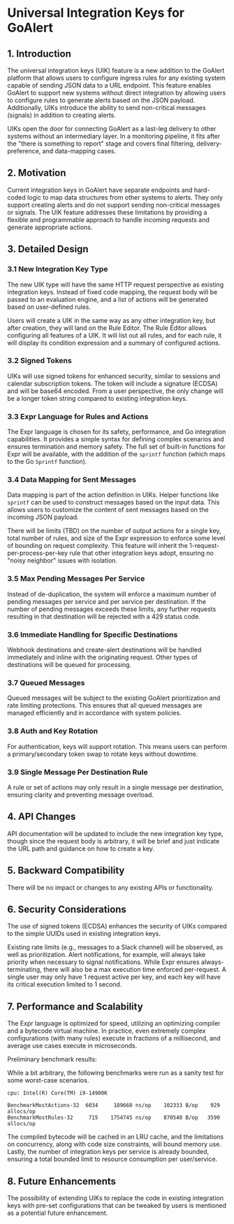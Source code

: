 # Universal Integration Keys for GoAlert

## 1. Introduction

The universal integration keys (UIK) feature is a new addition to the GoAlert platform that allows users to configure ingress rules for any existing system capable of sending JSON data to a URL endpoint. This feature enables GoAlert to support new systems without direct integration by allowing users to configure rules to generate alerts based on the JSON payload. Additionally, UIKs introduce the ability to send non-critical messages (signals) in addition to creating alerts.

UIKs open the door for connecting GoAlert as a last-leg delivery to other systems without an intermediary layer. In a monitoring pipeline, it fits after the "there is something to report" stage and covers final filtering, delivery-preference, and data-mapping cases.

## 2. Motivation

Current integration keys in GoAlert have separate endpoints and hard-coded logic to map data structures from other systems to alerts. They only support creating alerts and do not support sending non-critical messages or signals. The UIK feature addresses these limitations by providing a flexible and programmable approach to handle incoming requests and generate appropriate actions.

## 3. Detailed Design

### 3.1 New Integration Key Type

The new UIK type will have the same HTTP request perspective as existing integration keys. Instead of fixed code mapping, the request body will be passed to an evaluation engine, and a list of actions will be generated based on user-defined rules.

Users will create a UIK in the same way as any other integration key, but after creation, they will land on the Rule Editor. The Rule Editor allows configuring all features of a UIK. It will list out all rules, and for each rule, it will display its condition expression and a summary of configured actions.

### 3.2 Signed Tokens

UIKs will use signed tokens for enhanced security, similar to sessions and calendar subscription tokens. The token will include a signature (ECDSA) and will be base64 encoded. From a user perspective, the only change will be a longer token string compared to existing integration keys.

### 3.3 Expr Language for Rules and Actions

The Expr language is chosen for its safety, performance, and Go integration capabilities. It provides a simple syntax for defining complex scenarios and ensures termination and memory safety. The full set of built-in functions for Expr will be available, with the addition of the `sprintf` function (which maps to the Go `Sprintf` function).

### 3.4 Data Mapping for Sent Messages

Data mapping is part of the action definition in UIKs. Helper functions like `sprintf` can be used to construct messages based on the input data. This allows users to customize the content of sent messages based on the incoming JSON payload.

There will be limits (TBD) on the number of output actions for a single key, total number of rules, and size of the Expr expression to enforce some level of bounding on request complexity. This feature will inherit the 1-request-per-process-per-key rule that other integration keys adopt, ensuring no "noisy neighbor" issues with isolation.

### 3.5 Max Pending Messages Per Service

Instead of de-duplication, the system will enforce a maximum number of pending messages per service and per service per destination. If the number of pending messages exceeds these limits, any further requests resulting in that destination will be rejected with a 429 status code.

### 3.6 Immediate Handling for Specific Destinations

Webhook destinations and create-alert destinations will be handled immediately and inline with the originating request. Other types of destinations will be queued for processing.

### 3.7 Queued Messages

Queued messages will be subject to the existing GoAlert prioritization and rate limiting protections. This ensures that all queued messages are managed efficiently and in accordance with system policies.

### 3.8 Auth and Key Rotation

For authentication, keys will support rotation. This means users can perform a primary/secondary token swap to rotate keys without downtime.

### 3.9 Single Message Per Destination Rule

A rule or set of actions may only result in a single message per destination, ensuring clarity and preventing message overload.

## 4. API Changes

API documentation will be updated to include the new integration key type, though since the request body is arbitrary, it will be brief and just indicate the URL path and guidance on how to create a key.

## 5. Backward Compatibility

There will be no impact or changes to any existing APIs or functionality.

## 6. Security Considerations

The use of signed tokens (ECDSA) enhances the security of UIKs compared to the simple UUIDs used in existing integration keys.

Existing rate limits (e.g., messages to a Slack channel) will be observed, as well as prioritization. Alert notifications, for example, will always take priority when necessary to signal notifications. While Expr ensures always-terminating, there will also be a max execution time enforced per-request. A single user may only have 1 request active per key, and each key will have its critical execution limited to 1 second.

## 7. Performance and Scalability

The Expr language is optimized for speed, utilizing an optimizing compiler and a bytecode virtual machine. In practice, even extremely complex configurations (with many rules) execute in fractions of a millisecond, and average use cases execute in microseconds.

Preliminary benchmark results:

While a bit arbitrary, the following benchmarks were run as a sanity test for some worst-case scenarios.

```
cpu: Intel(R) Core(TM) i9-14900K

BenchmarkMostActions-32  6034     189660 ns/op    102333 B/op    929 allocs/op
BenchmarkMostRules-32     715    1754745 ns/op    870548 B/op   3590 allocs/op
```

The compiled bytecode will be cached in an LRU cache, and the limitations on concurrency, along with code size constraints, will bound memory use. Lastly, the number of integration keys per service is already bounded, ensuring a total bounded limit to resource consumption per user/service.

## 8. Future Enhancements

The possibility of extending UIKs to replace the code in existing integration keys with pre-set configurations that can be tweaked by users is mentioned as a potential future enhancement.
